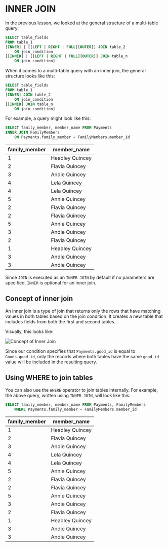 # INNER JOIN

In the previous lesson, we looked at the general structure of a multi-table query:

```sql
SELECT table_fields
FROM table_1
[INNER] | [[LEFT | RIGHT | FULL][OUTER]] JOIN table_2
    ON join_condition
[[INNER] | [[LEFT | RIGHT | FULL][OUTER]] JOIN table_n
    ON join_condition]
```

When it comes to a multi-table query with an inner join, the general structure looks like this:

```sql
SELECT table_fields
FROM table_1
[INNER] JOIN table_2
    ON join_condition
[[INNER] JOIN table_n
    ON join_condition]
```

For example, a query might look like this:

```sql
SELECT family_member, member_name FROM Payments
INNER JOIN FamilyMembers
    ON Payments.family_member = FamilyMembers.member_id
```

| family_member | member_name     |
| ------------- | --------------- |
| 1             | Headley Quincey |
| 2             | Flavia Quincey  |
| 3             | Andie Quincey   |
| 4             | Lela Quincey    |
| 4             | Lela Quincey    |
| 5             | Annie Quincey   |
| 2             | Flavia Quincey  |
| 2             | Flavia Quincey  |
| 5             | Annie Quincey   |
| 3             | Andie Quincey   |
| 2             | Flavia Quincey  |
| 1             | Headley Quincey |
| 3             | Andie Quincey   |
| 3             | Andie Quincey   |

Since `JOIN` is executed as an `INNER JOIN` by default if no parameters are specified, `INNER` is optional for an inner join.

## Concept of inner join

An inner join is a type of join that returns only the rows that have matching values in both tables based on the join condition.
It creates a new table that includes fields from both the first and second tables.

Visually, this looks like:

![Concept of Inner Join](https://sql-academy.org/static/guidePage/inner-join/inner-join-example.png 'Concept of Inner Join')

Since our condition specifies that `Payments.good_id` is equal to `Goods.good_id`,
only the records where both tables have the same `good_id` value will be included in the resulting query.

## Using WHERE to join tables

You can also use the `WHERE` operator to join tables internally. For example, the above query, written using `INNER JOIN`, will look like this:

```sql
SELECT family_member, member_name FROM Payments, FamilyMembers
    WHERE Payments.family_member = FamilyMembers.member_id
```

| family_member | member_name     |
| ------------- | --------------- |
| 1             | Headley Quincey |
| 2             | Flavia Quincey  |
| 3             | Andie Quincey   |
| 4             | Lela Quincey    |
| 4             | Lela Quincey    |
| 5             | Annie Quincey   |
| 2             | Flavia Quincey  |
| 2             | Flavia Quincey  |
| 5             | Annie Quincey   |
| 3             | Andie Quincey   |
| 2             | Flavia Quincey  |
| 1             | Headley Quincey |
| 3             | Andie Quincey   |
| 3             | Andie Quincey   |
